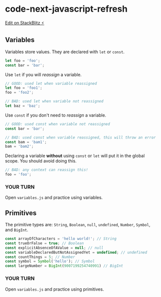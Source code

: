 # code-next-javascript-refresh

[Edit on StackBlitz ⚡️](https://stackblitz.com/edit/web-platform-qhwrl1)

## Variables

Variables store values. They are declared with `let` or `const`.

```js
let foo = 'foo';
const bar = 'bar';
```

Use `let` if you will _reassign_ a variable. 

```js
// GOOD: used let when variable reassigned
let foo = 'foo1';
foo = 'foo2';

// BAD: used let when variable not reassigned
let baz = 'baz';
```

Use `const` if you don't need to _reassign_ a variable.

```js
// GOOD: used const when variable not reassigned
const bar = 'bar';

// BAD: used const when variable reassigned, this will throw an error
const bam = 'bam1';
bam = 'bam2';
```

Declaring a variable **without** using `const` or `let` will put it in the global scope. You should avoid doing this.

```js
// BAD: any context can reassign this!
foo = 'foo';
```

### YOUR TURN

Open `variables.js` and practice using variables.

## Primitives

The primitive types are: `String`, `Boolean`, `null`, `undefined`, `Number`, `Symbol`, and `BigInt`.

```js
const arrayOfCharacters = 'hello world!'; // String
const trueOrFalse = true; // Boolean
const explicitAbsenceOfAValue = null; // null
const variableDeclaredButNotAssignedYet = undefined; // undefined
const countThings = 5; // Number
const symbol = Symbol('hello'); // Symbol
const largeNumber = BigInt(9007199254740991) // BigInt
```

### YOUR TURN

Open `variables.js` and practice using primitives.